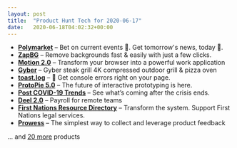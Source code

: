 ```yaml
---
layout: post
title:  "Product Hunt Tech for 2020-06-17"
date:   2020-06-18T04:02:32+00:00
---
```


* **[Polymarket](https://www.producthunt.com/posts/polymarket?utm_campaign=producthunt-api&utm_medium=api-v2&utm_source=Application%3A+Daily+Digest+RSS+v2+%28ID%3A+29748%29)** – Bet on current events 🤑. Get tomorrow's news, today 📰.
* **[ZapBG](https://www.producthunt.com/posts/zapbg?utm_campaign=producthunt-api&utm_medium=api-v2&utm_source=Application%3A+Daily+Digest+RSS+v2+%28ID%3A+29748%29)** – Remove backgrounds fast & easily with just a few clicks.
* **[Motion 2.0](https://www.producthunt.com/posts/motion-2-0?utm_campaign=producthunt-api&utm_medium=api-v2&utm_source=Application%3A+Daily+Digest+RSS+v2+%28ID%3A+29748%29)** – Transform your browser into a powerful work application
* **[Gyber](https://www.producthunt.com/posts/gyber-2?utm_campaign=producthunt-api&utm_medium=api-v2&utm_source=Application%3A+Daily+Digest+RSS+v2+%28ID%3A+29748%29)** – Gyber steak grill 4K compressed outdoor grill & pizza oven
* **[toast.log](https://www.producthunt.com/posts/toast-log?utm_campaign=producthunt-api&utm_medium=api-v2&utm_source=Application%3A+Daily+Digest+RSS+v2+%28ID%3A+29748%29)** – 🤯 Get console errors right on your page.
* **[ProtoPie 5.0](https://www.producthunt.com/posts/protopie-5-0?utm_campaign=producthunt-api&utm_medium=api-v2&utm_source=Application%3A+Daily+Digest+RSS+v2+%28ID%3A+29748%29)** – The future of interactive prototyping is here.
* **[Post COVID-19 Trends](https://www.producthunt.com/posts/post-covid-19-trends?utm_campaign=producthunt-api&utm_medium=api-v2&utm_source=Application%3A+Daily+Digest+RSS+v2+%28ID%3A+29748%29)** – See what’s coming after the crisis ends.
* **[Deel 2.0](https://www.producthunt.com/posts/deel-2-0?utm_campaign=producthunt-api&utm_medium=api-v2&utm_source=Application%3A+Daily+Digest+RSS+v2+%28ID%3A+29748%29)** – Payroll for remote teams
* **[First Nations Resource Directory](https://www.producthunt.com/posts/first-nations-resource-directory?utm_campaign=producthunt-api&utm_medium=api-v2&utm_source=Application%3A+Daily+Digest+RSS+v2+%28ID%3A+29748%29)** – Transform the system. Support First Nations legal services.
* **[Prowess](https://www.producthunt.com/posts/prowess?utm_campaign=producthunt-api&utm_medium=api-v2&utm_source=Application%3A+Daily+Digest+RSS+v2+%28ID%3A+29748%29)** – The simplest way to collect and leverage product feedback

… and [20 more](https://www.producthunt.com/tech) products